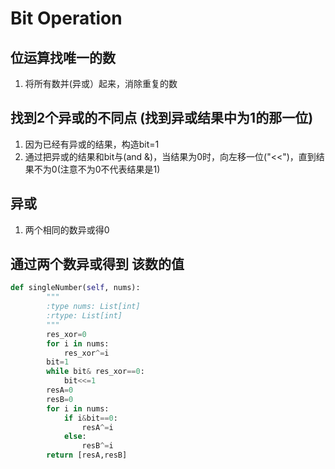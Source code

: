 # Bit Operation

## 位运算找唯一的数
1. 将所有数并(异或）起来，消除重复的数

## 找到2个异或的不同点 (找到异或结果中为1的那一位)
1. 因为已经有异或的结果，构造bit=1
2. 通过把异或的结果和bit与(and &)，当结果为0时，向左移一位("<<")，直到结果不为0(注意不为0不代表结果是1)

## 异或
1. 两个相同的数异或得0

## 通过两个数异或得到 该数的值
```python
def singleNumber(self, nums):
        """
        :type nums: List[int]
        :rtype: List[int]
        """
        res_xor=0
        for i in nums:
            res_xor^=i
        bit=1
        while bit& res_xor==0:
            bit<<=1
        resA=0
        resB=0
        for i in nums:
            if i&bit==0:
                resA^=i
            else:
                resB^=i
        return [resA,resB]
```

